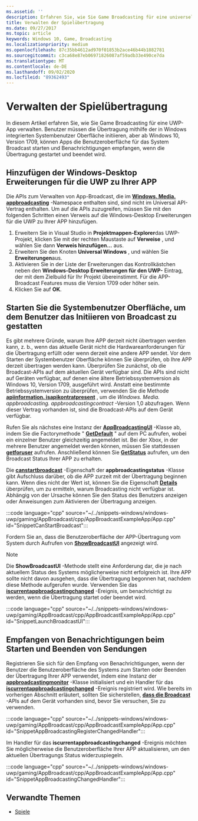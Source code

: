 ```yaml
---
ms.assetid: ''
description: Erfahren Sie, wie Sie Game Broadcasting für eine universelle Windows-Plattform-app (UWP) mithilfe der Windows-Systembenutzer Oberfläche und der Windows-Desktop Erweiterungen für UWP verwalten.
title: Verwalten der Spielübertragung
ms.date: 09/27/2017
ms.topic: article
keywords: Windows 10, Game, Broadcasting
ms.localizationpriority: medium
ms.openlocfilehash: 87c35bb4612ad970f01853b2ace46b44b1882781
ms.sourcegitcommit: c3ca68e87eb06971826087af59adb33e490ce7da
ms.translationtype: MT
ms.contentlocale: de-DE
ms.lasthandoff: 09/02/2020
ms.locfileid: "89362493"
---
```

# <a name="manage-game-broadcasting"></a>Verwalten der Spielübertragung
In diesem Artikel erfahren Sie, wie Sie Game Broadcasting für eine UWP-App verwalten. Benutzer müssen die Übertragung mithilfe der in Windows integrierten Systembenutzer Oberfläche initiieren, aber ab Windows 10, Version 1709, können Apps die Benutzeroberfläche für das System Broadcast starten und Benachrichtigungen empfangen, wenn die Übertragung gestartet und beendet wird.

## <a name="add-the-windows-desktop-extensions-for-the-uwp-to-your-app"></a>Hinzufügen der Windows-Desktop Erweiterungen für die UWP zu Ihrer APP
Die APIs zum Verwalten von App-Broadcast, die im **[Windows. Media. appbroadcasting](/uwp/api/windows.media.appbroadcasting)** -Namespace enthalten sind, sind nicht im Universal API-Vertrag enthalten. Um auf die APIs zuzugreifen, müssen Sie mit den folgenden Schritten einen Verweis auf die Windows-Desktop Erweiterungen für die UWP zu Ihrer APP hinzufügen.

1. Erweitern Sie in Visual Studio in **Projektmappen-Explorer**das UWP-Projekt, klicken Sie mit der rechten Maustaste auf **Verweise** , und wählen Sie dann **Verweis hinzufügen...** aus. 
2. Erweitern Sie den Knoten **Universal Windows** , und wählen Sie **Erweiterungen**aus.
3. Aktivieren Sie in der Liste der Erweiterungen das Kontrollkästchen neben den **Windows-Desktop Erweiterungen für den UWP-** Eintrag, der mit dem Zielbuild für Ihr Projekt übereinstimmt. Für die APP-Broadcast Features muss die Version 1709 oder höher sein.
4. Klicken Sie auf **OK**.

## <a name="launch-the-system-ui-to-allow-the-user-to-initiate-broadcasting"></a>Starten Sie die Systembenutzer Oberfläche, um dem Benutzer das Initiieren von Broadcast zu gestatten
Es gibt mehrere Gründe, warum Ihre APP derzeit nicht übertragen werden kann, z. b., wenn das aktuelle Gerät nicht die Hardwareanforderungen für die Übertragung erfüllt oder wenn derzeit eine andere APP sendet. Vor dem Starten der Systembenutzer Oberfläche können Sie überprüfen, ob Ihre APP derzeit übertragen werden kann. Überprüfen Sie zunächst, ob die Broadcast-APIs auf dem aktuellen Gerät verfügbar sind. Die APIs sind nicht auf Geräten verfügbar, auf denen eine ältere Betriebssystemversion als Windows 10, Version 1709, ausgeführt wird. Anstatt eine bestimmte Betriebssystemversion zu überprüfen, verwenden Sie die Methode **[apiinformation. isapikontratpresent](/uwp/api/windows.foundation.metadata.apiinformation.isapicontractpresent)** , um die *Windows. Media. appbroadcasting. appbroadcastingcontract* -Version 1,0 abzufragen. Wenn dieser Vertrag vorhanden ist, sind die Broadcast-APIs auf dem Gerät verfügbar.

Rufen Sie als nächstes eine Instanz der **[AppBroadcastingUI](/uwp/api/windows.media.appbroadcasting.appbroadcastingui)** -Klasse ab, indem Sie die Factorymethode " **[GetDefault](/uwp/api/windows.media.appbroadcasting.appbroadcastingui.GetDefault)** " auf dem PC aufrufen, wobei ein einzelner Benutzer gleichzeitig angemeldet ist. Bei der Xbox, in der mehrere Benutzer angemeldet werden können, müssen Sie stattdessen **[getforuser](/uwp/api/windows.media.appbroadcasting.appbroadcastingui.getforuser)** aufrufen. Anschließend können Sie **[GetStatus](/uwp/api/windows.media.appbroadcasting.appbroadcastingui.GetStatus)** aufrufen, um den Broadcast Status Ihrer APP zu erhalten.

Die **[canstartbroadcast](/uwp/api/windows.media.appbroadcasting.appbroadcastingstatus.CanStartBroadcast)** -Eigenschaft der **appbroadcastingstatus** -Klasse gibt Aufschluss darüber, ob die APP zurzeit mit der Übertragung beginnen kann. Wenn dies nicht der Wert ist, können Sie die Eigenschaft **[Details](/uwp/api/windows.media.appbroadcasting.appbroadcastingstatus.Details)** überprüfen, um zu ermitteln, warum Broadcasting nicht verfügbar ist. Abhängig von der Ursache können Sie den Status des Benutzers anzeigen oder Anweisungen zum Aktivieren der Übertragung anzeigen.

:::code language="cpp" source="~/../snippets-windows/windows-uwp/gaming/AppBroadcast/cpp/AppBroadcastExampleApp/App.cpp" id="SnippetCanStartBroadcast":::

Fordern Sie an, dass die Benutzeroberfläche der APP-Übertragung vom System durch Aufrufen von **[ShowBroadcastUI](/uwp/api/windows.media.appbroadcasting.appbroadcastingui.ShowBroadcastUI)** angezeigt wird.

> [!NOTE] 
> Die **ShowBroadcastUI** -Methode stellt eine Anforderung dar, die je nach aktuellem Status des Systems möglicherweise nicht erfolgreich ist. Ihre APP sollte nicht davon ausgehen, dass die Übertragung begonnen hat, nachdem diese Methode aufgerufen wurde. Verwenden Sie das **[iscurrentappbroadcastingchanged](/uwp/api/windows.media.appbroadcasting.appbroadcastingmonitor.IsCurrentAppBroadcastingChanged)** -Ereignis, um benachrichtigt zu werden, wenn die Übertragung startet oder beendet wird.

:::code language="cpp" source="~/../snippets-windows/windows-uwp/gaming/AppBroadcast/cpp/AppBroadcastExampleApp/App.cpp" id="SnippetLaunchBroadcastUI":::

## <a name="receive-notifications-when-broadcasting-starts-and-stops"></a>Empfangen von Benachrichtigungen beim Starten und Beenden von Sendungen
Registrieren Sie sich für den Empfang von Benachrichtigungen, wenn der Benutzer die Benutzeroberfläche des Systems zum Starten oder Beenden der Übertragung Ihrer APP verwendet, indem eine Instanz der **[appbroadcastingmonitor](/uwp/api/windows.media.appbroadcasting.appbroadcastingmonitor)** -Klasse initialisiert und ein Handler für das  **[iscurrentappbroadcastingchanged](/uwp/api/windows.media.appbroadcasting.appbroadcastingmonitor.IsCurrentAppBroadcastingChanged)** -Ereignis registriert wird. Wie bereits im vorherigen Abschnitt erläutert, sollten Sie sicherstellen, **[dass die Broadcast](/uwp/api/windows.foundation.metadata.apiinformation.isapicontractpresent)** -APIs auf dem Gerät vorhanden sind, bevor Sie versuchen, Sie zu verwenden. 

:::code language="cpp" source="~/../snippets-windows/windows-uwp/gaming/AppBroadcast/cpp/AppBroadcastExampleApp/App.cpp" id="SnippetAppBroadcastingRegisterChangedHandler":::

Im Handler für das **iscurrentappbroadcastingchanged** -Ereignis möchten Sie möglicherweise die Benutzeroberfläche Ihrer APP aktualisieren, um den aktuellen Übertragungs Status widerzuspiegeln.

:::code language="cpp" source="~/../snippets-windows/windows-uwp/gaming/AppBroadcast/cpp/AppBroadcastExampleApp/App.cpp" id="SnippetAppBroadcastingChangedHandler":::

## <a name="related-topics"></a>Verwandte Themen

* [Spiele](index.md)

 

 
